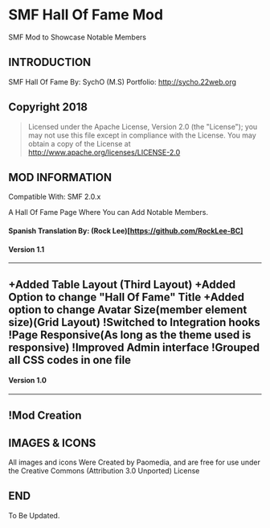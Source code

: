 # SMF Hall Of Fame Mod
SMF Mod to Showcase Notable Members

## INTRODUCTION
SMF Hall Of Fame
By: SychO (M.S)
Portfolio: http://sycho.22web.org

## Copyright 2018
> Licensed under the Apache License, Version 2.0 (the "License");
> you may not use this file except in compliance with the License.
> You may obtain a copy of the License at
>         http://www.apache.org/licenses/LICENSE-2.0

## MOD INFORMATION
Compatible With: SMF 2.0.x

A Hall Of Fame Page Where You can Add Notable Members.

#### Spanish Translation By: (Rock Lee)[https://github.com/RockLee-BC]

#### Version 1.1
----------------------------------
+Added Table Layout (Third Layout)
+Added Option to change "Hall Of Fame" Title
+Added option to change Avatar Size(member element size)(Grid Layout)
!Switched to Integration hooks
!Page Responsive(As long as the theme used is responsive)
!Improved Admin interface
!Grouped all CSS codes in one file
----------------------------------

#### Version 1.0
----------------------------------
!Mod Creation
----------------------------------

## IMAGES & ICONS
All images and icons Were Created by Paomedia, and are free for use under the Creative Commons (Attribution 3.0 Unported) License 

## END
To Be Updated.
